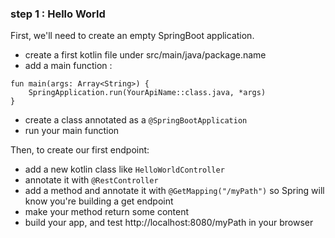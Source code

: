 ### step 1 : Hello World
First, we'll need to create an empty SpringBoot application.
 - create a first kotlin file under src/main/java/package.name
 - add a main function :
 ```
 fun main(args: Array<String>) {
     SpringApplication.run(YourApiName::class.java, *args)
 }
 ```
 - create a class annotated as a `@SpringBootApplication`
 - run your main function

Then, to create our first endpoint:
 - add a new kotlin class like `HelloWorldController`
 - annotate it with `@RestController`
 - add a method and annotate it with `@GetMapping("/myPath")` so Spring will know you're building a get endpoint
 - make your method return some content
 - build your app, and test http://localhost:8080/myPath in your browser

